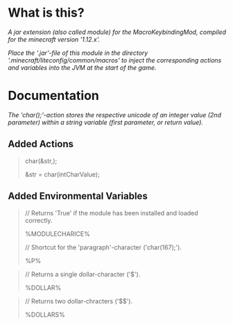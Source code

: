 # What is this?
*A jar extension (also called module) for the MacroKeybindingMod, compiled for the minecraft version '1.12.x'.*

*Place the '.jar'-file of this module in the directory '.minecraft/liteconfig/common/macros' to inject the corresponding actions and variables into the JVM at the start of the game.*

# Documentation
*The 'char();'-action stores the respective unicode of an integer value (2nd parameter) within a string variable (first parameter, or return value).*

## Added Actions
>char(&str,<intCharValue>);
><p>&str = char(intCharValue);</p>

## Added Environmental Variables
><p>// Returns 'True' if the module has been installed and loaded correctly.</p>
><p>%MODULECHARICE%</p>  
>
><p>// Shortcut for the 'paragraph'-character ('char(167);').</p>
><p>%P%</p>

><p>// Returns a single dollar-character ('$').</p>
><p>%DOLLAR%</p>

><p>// Returns two dollar-chracters ('$$').</p>
><p>%DOLLARS%</p>





